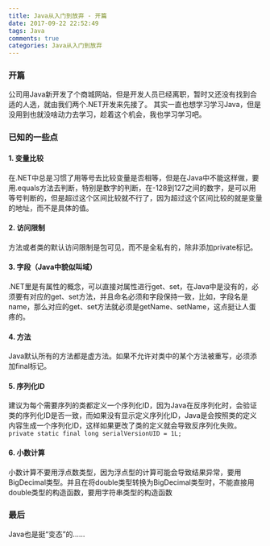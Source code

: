 ```yaml
---
title: Java从入门到放弃 - 开篇
date: 2017-09-22 22:52:49
tags: Java
comments: true
categories: Java从入门到放弃
---
```


### 开篇
公司用Java新开发了个商城网站，但是开发人员已经离职，暂时又还没有找到合适的人选，就由我们两个.NET开发来先接了。
其实一直也想学习学习Java，但是没用到也就没啥动力去学习，趁着这个机会，我也学习学习吧。


<!-- more -->


### 已知的一些点

#### 1. 变量比较
在.NET中总是习惯了用等号去比较变量是否相等，但是在Java中不能这样做，要用.equals方法去判断，特别是数字的判断，在-128到127之间的数字，是可以用等号判断的，但是超过这个区间比较就不行了，因为超过这个区间比较的就是变量的地址，而不是具体的值。

#### 2. 访问限制
方法或者类的默认访问限制是包可见，而不是全私有的，除非添加private标记。

#### 3. 字段（Java中貌似叫域）
.NET里是有属性的概念，可以直接对属性进行get、set，在Java中是没有的，必须要有对应的get、set方法，并且命名必须和字段保持一致，比如，字段名是name，那么对应的get、set方法就必须是getName、setName，这点挺让人蛋疼的。

#### 4. 方法
Java默认所有的方法都是虚方法。如果不允许对类中的某个方法被重写，必须添加final标记。

#### 5. 序列化ID
建议为每个需要序列的类都定义一个序列化ID，因为Java在反序列化时，会验证类的序列化ID是否一致，而如果没有显示定义序列化ID，Java是会按照类的定义内容生成一个序列化ID，这样如果更改了类的定义就会导致反序列化失败。
```private static final long serialVersionUID = 1L;```

#### 6. 小数计算
小数计算不要用浮点数类型，因为浮点型的计算可能会导致结果异常，要用BigDecimal类型。并且在将double类型转换为BigDecimal类型时，不能直接用double类型的构造函数，要用字符串类型的构造函数



### 最后
Java也是挺“变态”的......
